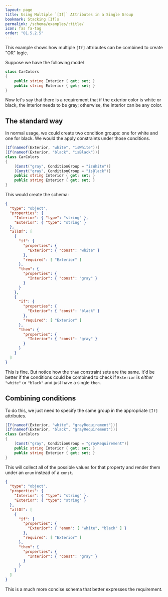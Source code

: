 ```yaml
---
layout: page
title: Using Multiple `[If]` Attributes in a Single Group
bookmark: Stacking [If]s
permalink: /schema/examples/:title/
icon: fas fa-tag
order: "01.5.2.5"
---
```

This example shows how multiple `[If]` attributes can be combined to create "OR" logic.

Suppose we have the following model

```c#
class CarColors
{
    public string Interior { get; set; }
    public string Exterior { get; set; }
}
```

Now let's say that there is a requirement that if the exterior color is white or black, the interior needs to be gray; otherwise, the interior can be any color.

## The standard way

In normal usage, we could create two condition groups: one for white and one for black.  We would the apply constraints under those conditions.

```c#
[If(nameof(Exterior, "white", "isWhite"))]
[If(nameof(Exterior, "black", "isBlack"))]
class CarColors
{
    [Const("gray", ConditionGroup = "isWhite")]
    [Const("gray", ConditionGroup = "isBlack")]
    public string Interior { get; set; }
    public string Exterior { get; set; }
}
```

This would create the schema:

```json
{
  "type": "object",
  "properties": {
    "Interior": { "type": "string" },
    "Exterior": { "type": "string" }
  },
  "allOf": [
    {
      "if": {
        "properties": {
          "Exterior": { "const": "white" }
        },
        "required": [ "Exterior" ]
      },
      "then": {
        "properties": {
          "Interior": { "const": "gray" }
        }
      }
    },
    {
      "if": {
        "properties": {
          "Exterior": { "const": "black" }
        },
        "required": [ "Exterior" ]
      },
      "then": {
        "properties": {
          "Interior": { "const": "gray" }
        }
      }
    }
  ]
}
```

This is fine.  But notice how the `then` constraint sets are the same.  It'd be better if the conditions could be combined to check if `Exterior` is _either_ `"white"` or `"black"` and just have a single `then`.

## Combining conditions

To do this, we just need to specify the same group in the appropriate `[If]` attributes.

```c#
[If(nameof(Exterior, "white", "grayRequirement"))]
[If(nameof(Exterior, "black", "grayRequirement"))]
class CarColors
{
    [Const("gray", ConditionGroup = "grayRequirement")]
    public string Interior { get; set; }
    public string Exterior { get; set; }
}
```

This will collect all of the possible values for that property and render them under an `enum` instead of a `const`.

```json
{
  "type": "object",
  "properties": {
    "Interior": { "type": "string" },
    "Exterior": { "type": "string" }
  },
  "allOf": [
    {
      "if": {
        "properties": {
          "Exterior": { "enum": [ "white", "black" ] }
        },
        "required": [ "Exterior" ]
      },
      "then": {
        "properties": {
          "Interior": { "const": "gray" }
        }
      }
    }
  ]
}
```

This is a much more concise schema that better expresses the requirement.
